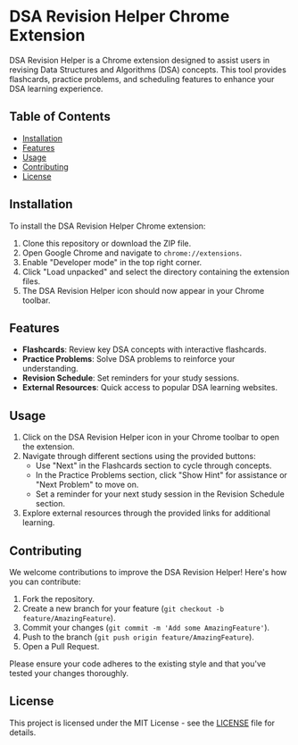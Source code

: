 # DSA Revision Helper Chrome Extension

DSA Revision Helper is a Chrome extension designed to assist users in revising Data Structures and Algorithms (DSA) concepts. This tool provides flashcards, practice problems, and scheduling features to enhance your DSA learning experience.

## Table of Contents
- [Installation](#installation)
- [Features](#features)
- [Usage](#usage)
- [Contributing](#contributing)
- [License](#license)

## Installation

To install the DSA Revision Helper Chrome extension:

1. Clone this repository or download the ZIP file.
2. Open Google Chrome and navigate to `chrome://extensions`.
3. Enable "Developer mode" in the top right corner.
4. Click "Load unpacked" and select the directory containing the extension files.
5. The DSA Revision Helper icon should now appear in your Chrome toolbar.

## Features

- **Flashcards**: Review key DSA concepts with interactive flashcards.
- **Practice Problems**: Solve DSA problems to reinforce your understanding.
- **Revision Schedule**: Set reminders for your study sessions.
- **External Resources**: Quick access to popular DSA learning websites.

## Usage

1. Click on the DSA Revision Helper icon in your Chrome toolbar to open the extension.
2. Navigate through different sections using the provided buttons:
   - Use "Next" in the Flashcards section to cycle through concepts.
   - In the Practice Problems section, click "Show Hint" for assistance or "Next Problem" to move on.
   - Set a reminder for your next study session in the Revision Schedule section.
3. Explore external resources through the provided links for additional learning.

## Contributing

We welcome contributions to improve the DSA Revision Helper! Here's how you can contribute:

1. Fork the repository.
2. Create a new branch for your feature (`git checkout -b feature/AmazingFeature`).
3. Commit your changes (`git commit -m 'Add some AmazingFeature'`).
4. Push to the branch (`git push origin feature/AmazingFeature`).
5. Open a Pull Request.

Please ensure your code adheres to the existing style and that you've tested your changes thoroughly.

## License

This project is licensed under the MIT License - see the [LICENSE](LICENSE) file for details.
